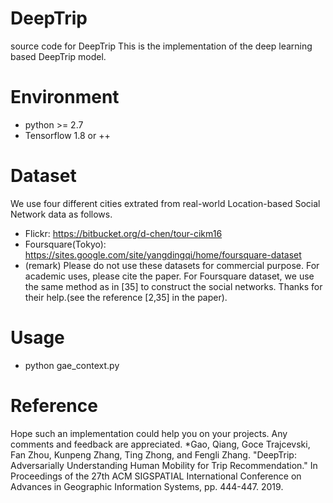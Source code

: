 # DeepTrip <br>
source code for DeepTrip
This is the implementation of the deep learning based DeepTrip model.

# Environment
* python >= 2.7
* Tensorflow 1.8 or ++

# Dataset
We use four different cities extrated from real-world Location-based Social Network data as follows. 
* Flickr: <https://bitbucket.org/d-chen/tour-cikm16>
* Foursquare(Tokyo): <https://sites.google.com/site/yangdingqi/home/foursquare-dataset>
* (remark) Please do not use these datasets for commercial purpose. For academic uses, please cite the paper. For Foursquare dataset, we use the same method as in [35] to construct the social networks. Thanks for their help.(see the reference [2,35] in the paper).
# Usage
*  python gae_context.py 

# Reference
Hope such an implementation could help you on your projects. Any comments and feedback are appreciated. 
*Gao, Qiang, Goce Trajcevski, Fan Zhou, Kunpeng Zhang, Ting Zhong, and Fengli Zhang. "DeepTrip: Adversarially Understanding Human Mobility for Trip Recommendation." In Proceedings of the 27th ACM SIGSPATIAL International Conference on Advances in Geographic Information Systems, pp. 444-447. 2019.
